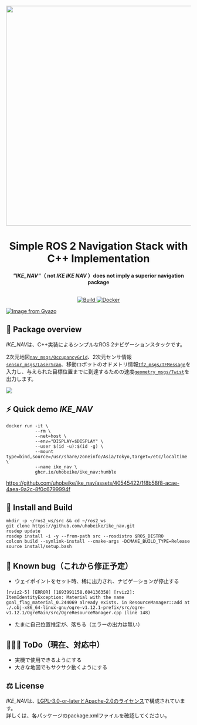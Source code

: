 <div align="center">
  <br>
  <img src="https://i.gyazo.com/368ca99e1363425f18462f1aaedf2df0.png" width="600">
  <h1>Simple ROS 2 Navigation Stack with C++ Implementation</h1>
  <strong><em>"IKE_NAV"</em>（ not <em>IKE IKE NAV</em> ）does not imply a superior navigation package</strong>
</div>
<br>
<p align="center">
  <a href="https://github.com/uhobeike/ike_nav/actions/workflows/build.yaml">
    <img src="https://github.com/uhobeike/ike_nav/actions/workflows/build.yaml/badge.svg" alt="Build">
  </a>
  <a href="https://github.com/uhobeike/ike_nav/actions/workflows/docker.yaml">
    <img src="https://github.com/uhobeike/ike_nav/actions/workflows/docker.yaml/badge.svg" alt="Docker">
  </a>
</p>

[![Image from Gyazo](https://i.gyazo.com/489e59d6dc9457911d26fcbcb926c120.png)](https://gyazo.com/489e59d6dc9457911d26fcbcb926c120)

## 📖 Package overview
*IKE_NAV*は、C++実装によるシンプルなROS 2ナビゲーションスタックです。  

2次元地図[`nav_msgs/OccupancyGrid`](http://docs.ros.org/en/melodic/api/nav_msgs/html/msg/OccupancyGrid.html)、2次元センサ情報[`sensor_msgs/LaserScan`](http://docs.ros.org/en/melodic/api/sensor_msgs/html/msg/LaserScan.html)、移動ロボットのオドメトリ情報[`tf2_msgs/TFMessage`](http://docs.ros.org/en/jade/api/tf2_msgs/html/msg/TFMessage.html)を入力し、与えられた目標位置までに到達するための速度[`geometry_msgs/Twist`](http://docs.ros.org/en/melodic/api/geometry_msgs/html/msg/Twist.html)を出力します。

[![](https://i.gyazo.com/54fed2846c77c3587dd778b544ef7709.png)](https://viewer.diagrams.net/?tags=%7B%7D&highlight=0000ff&edit=_blank&layers=1&nav=1&title=ike_nav_architecture.drawio#Uhttps%3A%2F%2Fraw.githubusercontent.com%2Fuhobeike%2Fike_nav%2Ffix%2Farchitecture-figure-2023-9-11-22-48%2F.github%2Fike_nav_architecture.drawio)

## ⚡ Quick demo *IKE_NAV*

```
docker run -it \
           --rm \
           --net=host \
           --env="DISPLAY=$DISPLAY" \
           --user $(id -u):$(id -g) \
           --mount type=bind,source=/usr/share/zoneinfo/Asia/Tokyo,target=/etc/localtime \
           --name ike_nav \
           ghcr.io/uhobeike/ike_nav:humble
```

https://github.com/uhobeike/ike_nav/assets/40545422/1f8b58f8-acae-4aea-9a2c-8f0c6799994f

## 🔨 Install and Build

```
mkdir -p ~/ros2_ws/src && cd ~/ros2_ws
git clone https://github.com/uhobeike/ike_nav.git
rosdep update
rosdep install -i -y --from-path src --rosdistro $ROS_DISTRO
colcon build --symlink-install --cmake-args -DCMAKE_BUILD_TYPE=Release
source install/setup.bash
```

## 🧐 Known bug（これから修正予定）

* ウェイポイントをセット時、稀に出力され、ナビゲーションが停止する

```
[rviz2-5] [ERROR] [1693991158.604136358] [rviz2]: ItemIdentityException: Material with the name goal_flag_material_0.244069 already exists. in ResourceManager::add at ./.obj-x86_64-linux-gnu/ogre-v1.12.1-prefix/src/ogre-v1.12.1/OgreMain/src/OgreResourceManager.cpp (line 148)
```

* たまに自己位置推定が、落ちる（エラーの出力は無い）

## 👨‍💻🔥 ToDo（現在、対応中）
* 実機で使用できるようにする
* 大きな地図でもサクサク動くようにする

## ⚖️ License
*IKE_NAV*は、[LGPL-3.0-or-laterとApache-2.0のライセンス](./LICENSE)で構成されています。  
詳しくは、各パッケージのpackage.xmlファイルを確認してください。
